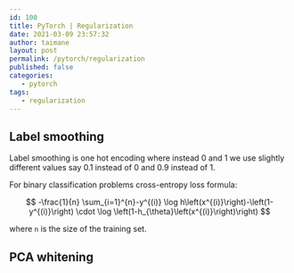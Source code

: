 ```yaml
---
id: 100
title: PyTorch | Regularization
date: 2021-03-09 23:57:32
author: taimane
layout: post
permalink: /pytorch/regularization
published: false
categories:
   - pytorch
tags:
   - regularization
---
```

<script type="text/x-mathjax-config">
    MathJax.Hub.Config({
      tex2jax: {
        skipTags: ['script', 'noscript', 'style', 'textarea', 'pre'],
        inlineMath: [['$','$']]
      }
    });
</script>
<script src="https://cdn.mathjax.org/mathjax/latest/MathJax.js?config=TeX-AMS-MML_HTMLorMML" type="text/javascript"></script>

## Label smoothing

Label smoothing is one hot encoding where instead 0 and 1 we use slightly different values say 0.1 instead of 0 and 0.9 instead of 1.

For binary classification problems cross-entropy loss formula:

$$
-\frac{1}{n} \sum_{i=1}^{n}-y^{(i)} \log h\left(x^{(i)}\right)-\left(1-y^{(i)}\right) \cdot \log \left(1-h_{\theta}\left(x^{(i)}\right)\right)
$$

where `n` is the size of the training set.

## PCA whitening


